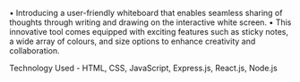 • Introducing a user-friendly whiteboard that enables seamless sharing of thoughts through writing and drawing on the interactive white screen.
• This innovative tool comes equipped with exciting features such as sticky notes, a wide array of colours, and size options to enhance creativity and collaboration. 

Technology Used - HTML, CSS, JavaScript, Express.js, React.js, Node.js